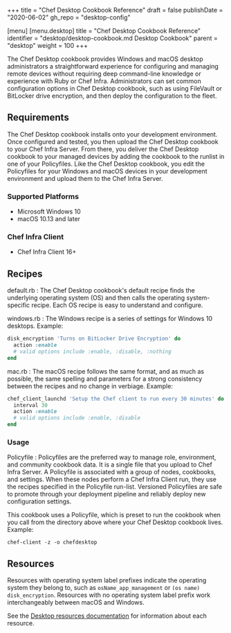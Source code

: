 +++
title = "Chef Desktop Cookbook Reference"
draft = false
publishDate = "2020-06-02"
gh_repo = "desktop-config"

[menu]
  [menu.desktop]
    title = "Chef Desktop Cookbook Reference"
    identifier = "desktop/desktop-cookbook.md Desktop Cookbook"
    parent = "desktop"
    weight = 100
+++

The Chef Desktop cookbook provides Windows and macOS desktop administrators a straightforward experience for configuring and managing remote devices without requiring deep command-line knowledge or experience with Ruby or Chef Infra. Administrators can set common configuration options in Chef Desktop cookbook, such as using FileVault or BitLocker drive encryption, and then deploy the configuration to the fleet.

## Requirements

The Chef Desktop cookbook installs onto your development environment. Once configured and tested, you then upload the Chef Desktop cookbook to your Chef Infra Server. From there, you deliver the Chef Desktop cookbook to your managed devices by adding the cookbook to the runlist in one of your Policyfiles. Like the Chef Desktop cookbook, you edit the Policyfiles for your Windows and macOS devices in your development environment and upload them to the Chef Infra Server.

### Supported Platforms

- Microsoft Windows 10
- macOS 10.13 and later

### Chef Infra Client

- Chef Infra Client 16+

## Recipes

default.rb
: The Chef Desktop cookbook's default recipe finds the underlying operating system (OS) and then calls the operating system-specific recipe. Each OS recipe is easy to understand and configure.

windows.rb
: The Windows recipe is a series of settings for Windows 10 desktops. Example:

  ```ruby
  disk_encryption 'Turns on BitLocker Drive Encryption' do
    action :enable
    # valid options include :enable, :disable, :nothing
  end
  ```

mac.rb
: The macOS recipe follows the same format, and as much as possible, the same spelling and parameters for a strong consistency between the recipes and no change in verbiage. Example:

  ```ruby
  chef_client_launchd 'Setup the Chef client to run every 30 minutes' do
    interval 30
    action :enable
    # valid options include :enable, :disable
  end
  ```

### Usage

Policyfile
: Policyfiles are the preferred way to manage role, environment, and community cookbook data. It is a single file that you upload to Chef Infra Server. A Policyfile is associated with a group of nodes, cookbooks, and settings. When these nodes perform a Chef Infra Client run, they use the recipes specified in the Policyfile run-list. Versioned Policyfiles are safe to promote through your deployment pipeline and reliably deploy new configuration settings.

This cookbook uses a Policyfile, which is preset to run the cookbook when you call from the directory above where your Chef Desktop cookbook lives. Example:

  ```shell
  chef-client -z -o chefdesktop
  ```

## Resources

Resources with operating system label prefixes indicate the operating system they belong to, such as `osName_app_management` or `(os name) disk_encryption`. Resources with no operating system label prefix work interchangeably between macOS and Windows.

See the [Desktop resources documentation](/desktop/resources/) for information about each resource.
